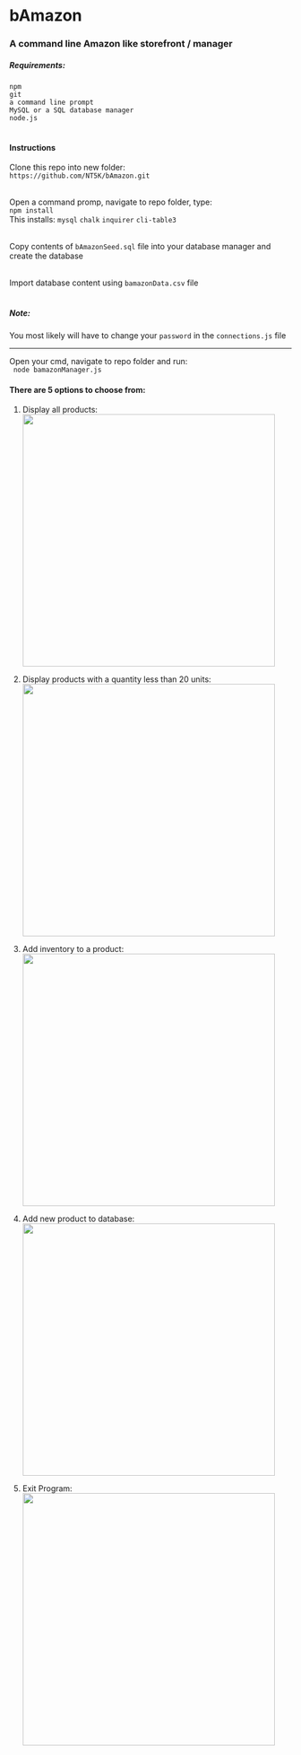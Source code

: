 # bAmazon
### A command line Amazon like storefront / manager
##### Requirements: <br>
```npm```<br>
```git```<br>
``` a command line prompt ```<br>
```MySQL or a SQL database manager```<br>
```node.js```<br><br>

#### Instructions <br>
Clone this repo into new folder: <br>
```https://github.com/NT5K/bAmazon.git```<br><br>

Open a command promp, navigate to repo folder, type:<br>
``` npm install ```<br>
This installs: `mysql` `chalk` `inquirer` `cli-table3` <br><br>

Copy contents of `bAmazonSeed.sql` file into your database manager and create the database<br><br>

Import database content using `bamazonData.csv` file<br><br>

##### Note: <br>
You most likely will have to change your `password` in the `connections.js` file <hr>

Open your cmd, navigate to repo folder and run: <br>
``` node bamazonManager.js```


#### There are 5 options to choose from:

1. Display all products: <br>
<img src="/gifs/viewall.gif" width=450px><br>

2. Display products with a quantity less than 20 units: <br>
<img src="/gifs/lessthan20.gif" width=450px><br>

3. Add inventory to a product: <br>
<img src="/gifs/addunits.gif" width=450px><br>

4. Add new product to database: <br>
<img src="/gifs/addnewproduct.gif" width=450px><br>

5. Exit Program: <br>
<img src="/gifs/exitprogram.gif" width=450px><br>
